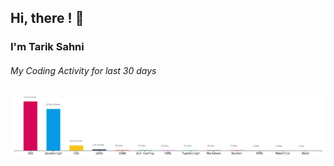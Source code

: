 ## Hi, there ! 👋
### I'm Tarik Sahni

###### My Coding Activity for last 30 days

<img src="https://github.com/tariksahni/tariksahni/blob/master/codeStats.svg" alt="My Coding Activity"/>


